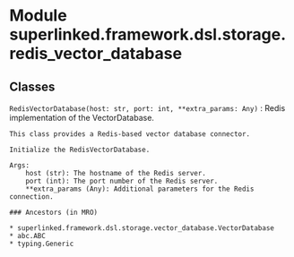 Module superlinked.framework.dsl.storage.redis_vector_database
==============================================================

Classes
-------

`RedisVectorDatabase(host: str, port: int, **extra_params: Any)`
:   Redis implementation of the VectorDatabase.
    
    This class provides a Redis-based vector database connector.
    
    Initialize the RedisVectorDatabase.
    
    Args:
        host (str): The hostname of the Redis server.
        port (int): The port number of the Redis server.
        **extra_params (Any): Additional parameters for the Redis connection.

    ### Ancestors (in MRO)

    * superlinked.framework.dsl.storage.vector_database.VectorDatabase
    * abc.ABC
    * typing.Generic